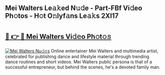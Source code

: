 ## Mei Walters Le𝚊𝚔ed N𝚞𝚍e - Part-FBf Vi𝚍eo Ph𝚘tos - H𝚘t O𝚗lyf𝚊ns Le𝚊𝚔s 2Xl17

# <h2><a href="http://hfaeyna.feru.top/?c=Mei+Walters">🔗 👉 🔴 Mei Walters Vi𝚍𝚎o Ph𝚘t𝚘𝚜</a></h2>

[![Mei Walters Nu𝚍𝚎s](https://i.imgur.com/0TWrTi3.gif)](http://hfaeyna.feru.top/?c=Mei+Walters)
Online entertainer Mei Walters and multimedia artist, celebrated for publishing dance and lifestyle material through trending dance routines and short videos. Mei Walters public persona is that of a successful entrepreneur, but behind the scenes, he's a devoted family man. 

